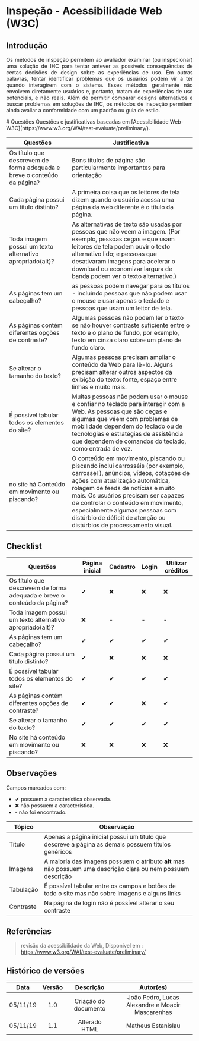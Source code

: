 # Inspeção - Acessibilidade Web (W3C)
 
## Introdução
 
<p align="justify">
Os métodos de inspeção permitem ao avaliador examinar (ou inspecionar) uma
solução de IHC para tentar antever as possíveis consequências de certas decisões de design sobre as experiências de uso. Em outras palavras, tentar identificar problemas
que os usuários podem vir a ter quando interagirem com o sistema. Esses métodos
geralmente não envolvem diretamente usuários e, portanto, tratam de experiências
de uso potenciais, e não reais. Além de permitir comparar designs alternativos e buscar problemas em soluções de IHC, os métodos de inspeção permitem ainda avaliar
a conformidade com um padrão ou guia de estilo.
</p> 
# Questões 
Questões e justificativas baseadas em [Acessibilidade Web-W3C](https://www.w3.org/WAI/test-evaluate/preliminary/).
 
|Questões | Justificativa|
|---------|---------------|
|Os título que descrevem de forma adequada e breve o conteúdo da página?|Bons títulos de página são particularmente importantes para orientação |
|Cada página possui um título distinto?| A primeira coisa que os leitores de tela dizem quando o usuário acessa uma página da web diferente é o título da página.|
|Toda imagem possui um texto alternativo apropriado(alt)?|As alternativas de texto são usadas por pessoas que não veem a imagem. (Por exemplo, pessoas cegas e que usam leitores de tela podem ouvir o texto alternativo lido; e pessoas que desativaram imagens para acelerar o download ou economizar largura de banda podem ver o texto alternativo.)|
|As páginas tem um cabeçalho?|as pessoas podem navegar para os títulos - incluindo pessoas que não podem usar o mouse e usar apenas o teclado e pessoas que usam um leitor de tela.|
|As páginas contém diferentes opções de contraste?|Algumas pessoas não podem ler o texto se não houver contraste suficiente entre o texto e o plano de fundo, por exemplo, texto em cinza claro sobre um plano de fundo claro.|
|Se alterar o tamanho do texto?|Algumas pessoas precisam ampliar o conteúdo da Web para lê-lo. Alguns precisam alterar outros aspectos da exibição do texto: fonte, espaço entre linhas e muito mais.|
|É possível  tabular todos os elementos do site?|Muitas pessoas não podem usar o mouse e confiar no teclado para interagir com a Web. As pessoas que são cegas e algumas que vêem com problemas de mobilidade dependem do teclado ou de tecnologias e estratégias de assistência que dependem de comandos do teclado, como entrada de voz. |
|no site há Conteúdo em movimento ou piscando?|O conteúdo em movimento, piscando ou piscando inclui carrosséis (por exemplo, carrossel ), anúncios, vídeos, cotações de ações com atualização automática, rolagem de feeds de notícias e muito mais. Os usuários precisam ser capazes de controlar o conteúdo em movimento, especialmente algumas pessoas com distúrbio de déficit de atenção ou distúrbios de processamento visual.|
 
 

 
## Checklist

|Questões|Página inicial|Cadastro|Login| Utilizar créditos|
|--------|--------|-------|-------|------|
|Os título que descrevem de forma adequada e breve o conteúdo da página?|✔|❌|❌|❌|
|Toda imagem possui um texto alternativo apropriado(alt)?|❌|-|-|-|
|As páginas tem um cabeçalho?|✔|✔|✔|✔|
|Cada página possui um título distinto?|✔|❌|❌|❌|
|É possível  tabular todos os elementos do site?|✔|✔|✔|✔|
|As páginas contém diferentes opções de contraste?|✔|✔|❌|✔|
|Se alterar o tamanho do texto?|✔|✔|✔|✔|
|No site há conteúdo em movimento ou piscando?|❌|❌|❌|❌|

 

## Observações
Campos marcados com:<br>
<ul>
 <li> ✔ possuem a característica observada.<br>
<li> ❌ não possuem a característica.<br>
<li> <b>-</b> não foi encontrado.
</ul>

|Tópico|Observação|
|------|----------|
|Título|Apenas a página inicial possui um título que descreve a página as demais possuem títulos genéricos|
|Imagens| A maioria das imagens possuem o atributo **alt** mas não possuem uma descrição clara ou nem possuem descrição|
|Tabulação| É possível tabular entre os campos e botões de todo o site mas não sobre imagens e alguns links|
|Contraste|Na página de login não é possível alterar o seu contraste|


## Referências 
 
> revisão da acessibilidade da Web, Disponivel em : https://www.w3.org/WAI/test-evaluate/preliminary/
 
 
## Histórico de versões
 
| Data | Versão | Descrição | Autor(es) |
|:--:|:--:|:--:|:--:|
|05/11/19|1.0|Criação do documento|João Pedro, Lucas Alexandre e Moacir Mascarenhas|
|05/11/19|1.1|Alterado HTML|Matheus Estanislau|



